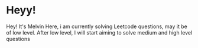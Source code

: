 <h1>Heyy!</h1>

Hey! It's Melvin Here, i am currently solving Leetcode questions, may it be of low level.
After low level, I will start aiming to solve medium and high level questions
